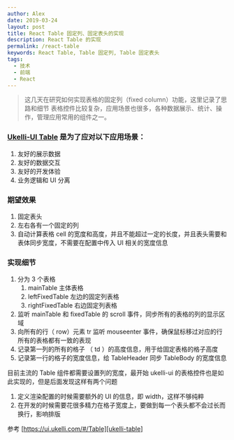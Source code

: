 ```yaml
---
author: Alex
date: 2019-03-24
layout: post
title: React Table 固定列、固定表头的实现
description: React Table 的实现
permalink: /react-table
keywords: React Table, Table 固定列, Table 固定表头
tags: 
  - 技术
  - 前端
  - React
---
```


> 这几天在研究如何实现表格的固定列（fixed column）功能，这里记录了思路和细节
> 表格控件比较复杂，应用场景也很多，各种数据展示、统计、操作，管理应用常用的组件之一。

### [Ukelli-UI Table][ukelli-table] 是为了应对以下应用场景：

1. 友好的展示数据
2. 友好的数据交互
3. 友好的开发体验
4. 业务逻辑和 UI 分离

### 期望效果

1. 固定表头
2. 左右各有一个固定的列
3. 自动计算表格 cell 的宽度和高度，并且不能超过一定的长度，并且表头需要和表体同步宽度，不需要在配置中传入 UI 相关的宽度信息

### 实现细节

1. 分为 3 个表格
    1. mainTable 主体表格
    2. leftFixedTable 左边的固定列表格
    3. rightFixedTable 右边固定列表格
2. 监听 mainTable 和 fixedTable 的 scroll 事件，同步所有的表格的列的显示区域
3. 向所有的行（ row）元素 tr 监听 mouseenter 事件，确保鼠标移过对应的行所有的表格都有一致的表现
4. 记录第一列的所有的格子 （ td ）的高度信息，用于给固定表格的格子高度
5. 记录第一行的格子的宽度信息，给 TableHeader 同步 TableBody 的宽度信息

目前主流的 Table 组件都需要设置列的宽度，最开始 ukelli-ui 的表格控件也是如此实现的，但是后面发现这样有两个问题

1. 定义渲染配置的时候需要额外的 UI 的信息，即 width，这样不够纯粹
2. 在开发的时候需要花很多精力在格子宽度上，要做到每一个表头都不会过长而换行，影响排版

参考 [https://ui.ukelli.com/#/Table][ukelli-table]

[ukelli-table]:https://ui.ukelli.com/#/Table
